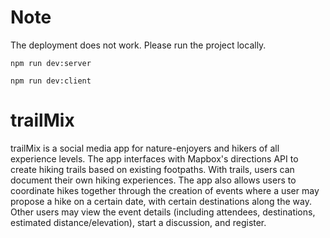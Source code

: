 # Note
The deployment does not work. Please run the project locally.

`npm run dev:server`

`npm run dev:client`

# trailMix
trailMix is a social media app for nature-enjoyers and hikers of all experience levels. The app interfaces with Mapbox's directions API to create hiking trails based on existing footpaths. With trails, users can document their own hiking experiences. The app also allows users to coordinate hikes together through the creation of events where a user may propose a hike on a certain date, with certain destinations along the way. Other users may view the event details (including attendees, destinations, estimated distance/elevation), start a discussion, and register.
